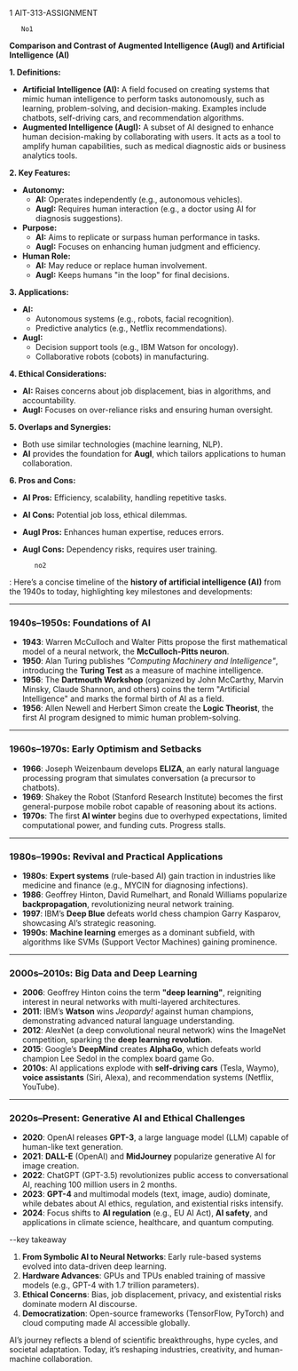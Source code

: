 1 AIT-313-ASSIGNMENT

       No1 
       
 **Comparison and Contrast of Augmented Intelligence (AugI) and Artificial Intelligence (AI)**

**1. Definitions:**  
- **Artificial Intelligence (AI):** A field focused on creating systems that mimic human intelligence to perform tasks autonomously, such as learning, problem-solving, and decision-making. Examples include chatbots, self-driving cars, and recommendation algorithms.  
- **Augmented Intelligence (AugI):** A subset of AI designed to enhance human decision-making by collaborating with users. It acts as a tool to amplify human capabilities, such as medical diagnostic aids or business analytics tools.  

**2. Key Features:**  
- **Autonomy:**  
  - **AI:** Operates independently (e.g., autonomous vehicles).  
  - **AugI:** Requires human interaction (e.g., a doctor using AI for diagnosis suggestions).  
- **Purpose:**  
  - **AI:** Aims to replicate or surpass human performance in tasks.  
  - **AugI:** Focuses on enhancing human judgment and efficiency.  
- **Human Role:**  
  - **AI:** May reduce or replace human involvement.  
  - **AugI:** Keeps humans "in the loop" for final decisions.  

**3. Applications:**  
- **AI:**  
  - Autonomous systems (e.g., robots, facial recognition).  
  - Predictive analytics (e.g., Netflix recommendations).  
- **AugI:**  
  - Decision support tools (e.g., IBM Watson for oncology).  
  - Collaborative robots (cobots) in manufacturing.  

**4. Ethical Considerations:**  
- **AI:** Raises concerns about job displacement, bias in algorithms, and accountability.  
- **AugI:** Focuses on over-reliance risks and ensuring human oversight.  

**5. Overlaps and Synergies:**  
- Both use similar technologies (machine learning, NLP).  
- **AI** provides the foundation for **AugI**, which tailors applications to human collaboration.  

**6. Pros and Cons:**  
- **AI Pros:** Efficiency, scalability, handling repetitive tasks.  
- **AI Cons:** Potential job loss, ethical dilemmas.  
- **AugI Pros:** Enhances human expertise, reduces errors.  
- **AugI Cons:** Dependency risks, requires user training.  

         no2
 
: Here’s a concise timeline of the **history of artificial intelligence (AI)** from the 1940s to today, highlighting key milestones and developments:

---

### **1940s–1950s: Foundations of AI**
- **1943**: Warren McCulloch and Walter Pitts propose the first mathematical model of a neural network, the **McCulloch-Pitts neuron**.
- **1950**: Alan Turing publishes *"Computing Machinery and Intelligence"*, introducing the **Turing Test** as a measure of machine intelligence.
- **1956**: The **Dartmouth Workshop** (organized by John McCarthy, Marvin Minsky, Claude Shannon, and others) coins the term "Artificial Intelligence" and marks the formal birth of AI as a field.
- **1956**: Allen Newell and Herbert Simon create the **Logic Theorist**, the first AI program designed to mimic human problem-solving.

---

### **1960s–1970s: Early Optimism and Setbacks**
- **1966**: Joseph Weizenbaum develops **ELIZA**, an early natural language processing program that simulates conversation (a precursor to chatbots).
- **1969**: Shakey the Robot (Stanford Research Institute) becomes the first general-purpose mobile robot capable of reasoning about its actions.
- **1970s**: The first **AI winter** begins due to overhyped expectations, limited computational power, and funding cuts. Progress stalls.

---

### **1980s–1990s: Revival and Practical Applications**
- **1980s**: **Expert systems** (rule-based AI) gain traction in industries like medicine and finance (e.g., MYCIN for diagnosing infections).
- **1986**: Geoffrey Hinton, David Rumelhart, and Ronald Williams popularize **backpropagation**, revolutionizing neural network training.
- **1997**: IBM’s **Deep Blue** defeats world chess champion Garry Kasparov, showcasing AI’s strategic reasoning.
- **1990s**: **Machine learning** emerges as a dominant subfield, with algorithms like SVMs (Support Vector Machines) gaining prominence.

---

### **2000s–2010s: Big Data and Deep Learning**
- **2006**: Geoffrey Hinton coins the term **"deep learning"**, reigniting interest in neural networks with multi-layered architectures.
- **2011**: IBM’s **Watson** wins *Jeopardy!* against human champions, demonstrating advanced natural language understanding.
- **2012**: AlexNet (a deep convolutional neural network) wins the ImageNet competition, sparking the **deep learning revolution**.
- **2015**: Google’s **DeepMind** creates **AlphaGo**, which defeats world champion Lee Sedol in the complex board game Go.
- **2010s**: AI applications explode with **self-driving cars** (Tesla, Waymo), **voice assistants** (Siri, Alexa), and recommendation systems (Netflix, YouTube).

---

### **2020s–Present: Generative AI and Ethical Challenges**
- **2020**: OpenAI releases **GPT-3**, a large language model (LLM) capable of human-like text generation.
- **2021**: **DALL-E** (OpenAI) and **MidJourney** popularize generative AI for image creation.
- **2022**: ChatGPT (GPT-3.5) revolutionizes public access to conversational AI, reaching 100 million users in 2 months.
- **2023**: **GPT-4** and multimodal models (text, image, audio) dominate, while debates about AI ethics, regulation, and existential risks intensify.
- **2024**: Focus shifts to **AI regulation** (e.g., EU AI Act), **AI safety**, and applications in climate science, healthcare, and quantum computing.

--key takeaway 
1. **From Symbolic AI to Neural Networks**: Early rule-based systems evolved into data-driven deep learning.
2. **Hardware Advances**: GPUs and TPUs enabled training of massive models (e.g., GPT-4 with 1.7 trillion parameters).
3. **Ethical Concerns**: Bias, job displacement, privacy, and existential risks dominate modern AI discourse.
4. **Democratization**: Open-source frameworks (TensorFlow, PyTorch) and cloud computing made AI accessible globally.

AI’s journey reflects a blend of scientific breakthroughs, hype cycles, and societal adaptation. Today, it’s reshaping industries, creativity, and human-machine collaboration.
